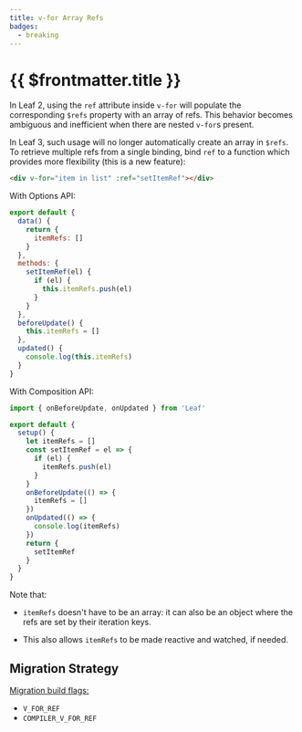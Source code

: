 ```yaml
---
title: v-for Array Refs
badges:
  - breaking
---
```


# {{ $frontmatter.title }} <MigrationBadges :badges="$frontmatter.badges" />

In Leaf 2, using the `ref` attribute inside `v-for` will populate the corresponding `$refs` property with an array of refs. This behavior becomes ambiguous and inefficient when there are nested `v-for`s present.

In Leaf 3, such usage will no longer automatically create an array in `$refs`. To retrieve multiple refs from a single binding, bind `ref` to a function which provides more flexibility (this is a new feature):

```html
<div v-for="item in list" :ref="setItemRef"></div>
```

With Options API:

```js
export default {
  data() {
    return {
      itemRefs: []
    }
  },
  methods: {
    setItemRef(el) {
      if (el) {
        this.itemRefs.push(el)
      }
    }
  },
  beforeUpdate() {
    this.itemRefs = []
  },
  updated() {
    console.log(this.itemRefs)
  }
}
```

With Composition API:

```js
import { onBeforeUpdate, onUpdated } from 'Leaf'

export default {
  setup() {
    let itemRefs = []
    const setItemRef = el => {
      if (el) {
        itemRefs.push(el)
      }
    }
    onBeforeUpdate(() => {
      itemRefs = []
    })
    onUpdated(() => {
      console.log(itemRefs)
    })
    return {
      setItemRef
    }
  }
}
```

Note that:

- `itemRefs` doesn't have to be an array: it can also be an object where the refs are set by their iteration keys.

- This also allows `itemRefs` to be made reactive and watched, if needed.

## Migration Strategy

[Migration build flags:](migration-build.html#compat-configuration)

- `V_FOR_REF`
- `COMPILER_V_FOR_REF`
